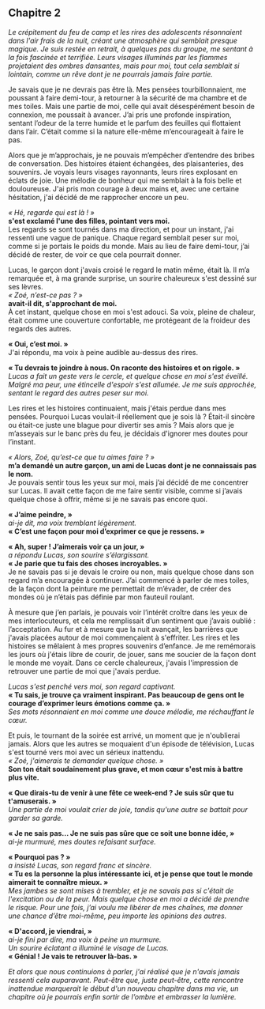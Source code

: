 ## **Chapitre 2**
*Le crépitement du feu de camp et les rires des adolescents résonnaient dans l'air frais de la nuit, créant une atmosphère qui semblait presque magique. Je suis restée en retrait, à quelques pas du groupe, me sentant à la fois fascinée et terrifiée. Leurs visages illuminés par les flammes projetaient des ombres dansantes, mais pour moi, tout cela semblait si lointain, comme un rêve dont je ne pourrais jamais faire partie.*

Je savais que je ne devrais pas être là. Mes pensées tourbillonnaient, me poussant à faire demi-tour, à retourner à la sécurité de ma chambre et de mes toiles. Mais une partie de moi, celle qui avait désespérément besoin de connexion, me poussait à avancer. J’ai pris une profonde inspiration, sentant l’odeur de la terre humide et le parfum des feuilles qui flottaient dans l’air. C’était comme si la nature elle-même m’encourageait à faire le pas.

Alors que je m’approchais, je ne pouvais m’empêcher d’entendre des bribes de conversation. Des histoires étaient échangées, des plaisanteries, des souvenirs. Je voyais leurs visages rayonnants, leurs rires explosant en éclats de joie. Une mélodie de bonheur qui me semblait à la fois belle et douloureuse. J'ai pris mon courage à deux mains et, avec une certaine hésitation, j'ai décidé de me rapprocher encore un peu.

*« Hé, regarde qui est là ! »*  
**s'est exclamé l'une des filles, pointant vers moi.**  
Les regards se sont tournés dans ma direction, et pour un instant, j'ai ressenti une vague de panique. Chaque regard semblait peser sur moi, comme si je portais le poids du monde. Mais au lieu de faire demi-tour, j’ai décidé de rester, de voir ce que cela pourrait donner.

Lucas, le garçon dont j'avais croisé le regard le matin même, était là. Il m’a remarquée et, à ma grande surprise, un sourire chaleureux s'est dessiné sur ses lèvres.  
*« Zoé, n’est-ce pas ? »*  
**avait-il dit, s'approchant de moi.**  
À cet instant, quelque chose en moi s'est adouci. Sa voix, pleine de chaleur, était comme une couverture confortable, me protégeant de la froideur des regards des autres.

**« Oui, c’est moi. »**  
J'ai répondu, ma voix à peine audible au-dessus des rires.

**« Tu devrais te joindre à nous. On raconte des histoires et on rigole. »**  
*Lucas a fait un geste vers le cercle, et quelque chose en moi s'est éveillé. Malgré ma peur, une étincelle d'espoir s'est allumée. Je me suis approchée, sentant le regard des autres peser sur moi.*

Les rires et les histoires continuaient, mais j'étais perdue dans mes pensées. Pourquoi Lucas voulait-il réellement que je sois là ? Était-il sincère ou était-ce juste une blague pour divertir ses amis ? Mais alors que je m’asseyais sur le banc près du feu, je décidais d'ignorer mes doutes pour l’instant.

*« Alors, Zoé, qu’est-ce que tu aimes faire ? »*  
**m’a demandé un autre garçon, un ami de Lucas dont je ne connaissais pas le nom.**  
Je pouvais sentir tous les yeux sur moi, mais j’ai décidé de me concentrer sur Lucas. Il avait cette façon de me faire sentir visible, comme si j’avais quelque chose à offrir, même si je ne savais pas encore quoi.

**« J’aime peindre, »**  
*ai-je dit, ma voix tremblant légèrement.*  
**« C’est une façon pour moi d’exprimer ce que je ressens. »**

**« Ah, super ! J’aimerais voir ça un jour, »**  
*a répondu Lucas, son sourire s’élargissant.*  
**« Je parie que tu fais des choses incroyables. »**  
Je ne savais pas si je devais le croire ou non, mais quelque chose dans son regard m’a encouragée à continuer. J’ai commencé à parler de mes toiles, de la façon dont la peinture me permettait de m’évader, de créer des mondes où je n’étais pas définie par mon fauteuil roulant.

À mesure que j’en parlais, je pouvais voir l’intérêt croître dans les yeux de mes interlocuteurs, et cela me remplissait d’un sentiment que j’avais oublié : l’acceptation. Au fur et à mesure que la nuit avançait, les barrières que j'avais placées autour de moi commençaient à s'effriter. Les rires et les histoires se mêlaient à mes propres souvenirs d’enfance. Je me remémorais les jours où j'étais libre de courir, de jouer, sans me soucier de la façon dont le monde me voyait. Dans ce cercle chaleureux, j'avais l'impression de retrouver une partie de moi que j'avais perdue.

*Lucas s'est penché vers moi, son regard captivant.*  
**« Tu sais, je trouve ça vraiment inspirant. Pas beaucoup de gens ont le courage d’exprimer leurs émotions comme ça. »**  
*Ses mots résonnaient en moi comme une douce mélodie, me réchauffant le cœur.*

Et puis, le tournant de la soirée est arrivé, un moment que je n'oublierai jamais. Alors que les autres se moquaient d'un épisode de télévision, Lucas s'est tourné vers moi avec un sérieux inattendu.  
*« Zoé, j'aimerais te demander quelque chose. »*  
**Son ton était soudainement plus grave, et mon cœur s'est mis à battre plus vite.**

**« Que dirais-tu de venir à une fête ce week-end ? Je suis sûr que tu t'amuserais. »**  
*Une partie de moi voulait crier de joie, tandis qu'une autre se battait pour garder sa garde.*

**« Je ne sais pas... Je ne suis pas sûre que ce soit une bonne idée, »**  
*ai-je murmuré, mes doutes refaisant surface.*

**« Pourquoi pas ? »**  
*a insisté Lucas, son regard franc et sincère.*  
**« Tu es la personne la plus intéressante ici, et je pense que tout le monde aimerait te connaître mieux. »**  
*Mes jambes se sont mises à trembler, et je ne savais pas si c'était de l'excitation ou de la peur. Mais quelque chose en moi a décidé de prendre le risque. Pour une fois, j’ai voulu me libérer de mes chaînes, me donner une chance d’être moi-même, peu importe les opinions des autres.*

**« D'accord, je viendrai, »**  
*ai-je fini par dire, ma voix à peine un murmure.*  
*Un sourire éclatant a illuminé le visage de Lucas.*  
**« Génial ! Je vais te retrouver là-bas. »**

*Et alors que nous continuions à parler, j'ai réalisé que je n'avais jamais ressenti cela auparavant. Peut-être que, juste peut-être, cette rencontre inattendue marquerait le début d'un nouveau chapitre dans ma vie, un chapitre où je pourrais enfin sortir de l’ombre et embrasser la lumière.*


